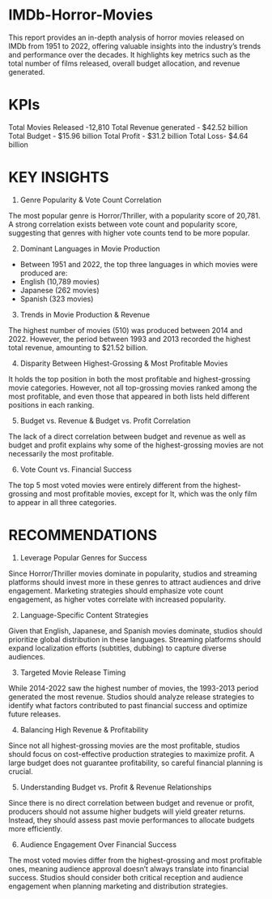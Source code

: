 # IMDb-Horror-Movies
This report provides an in-depth analysis of horror movies released on IMDb from 1951 to 2022, offering valuable insights into the industry’s trends and performance over the decades. It highlights key metrics such as the total number of films released, overall budget allocation, and revenue generated.

# KPIs

Total Movies Released -12,810
Total Revenue generated - $42.52 billion
Total Budget - $15.96 billion
Total Profit - $31.2 billion
Total Loss- $4.64 billion


# KEY INSIGHTS
1. Genre Popularity & Vote Count Correlation

The most popular genre is Horror/Thriller, with a popularity score of 20,781.
A strong correlation exists between vote count and popularity score, suggesting that genres with higher vote counts tend to be more popular.

2. Dominant Languages in Movie Production

- Between 1951 and 2022, the top three languages in which movies were produced are:
- English (10,789 movies)
- Japanese (262 movies)
- Spanish (323 movies)

3. Trends in Movie Production & Revenue

The highest number of movies (510) was produced between 2014 and 2022.
However, the period between 1993 and 2013 recorded the highest total revenue, amounting to $21.52 billion.

4.  Disparity Between Highest-Grossing & Most Profitable Movies

It holds the top position in both the most profitable and highest-grossing movie categories.
However, not all top-grossing movies ranked among the most profitable, and even those that appeared in both lists held different positions in each ranking.

5. Budget vs. Revenue & Budget vs. Profit Correlation

The lack of a direct correlation between budget and revenue as well as budget and profit explains why some of the highest-grossing movies are not necessarily the most profitable.

6. Vote Count vs. Financial Success

The top 5 most voted movies were entirely different from the highest-grossing and most profitable movies, except for It, which was the only film to appear in all three categories.


# RECOMMENDATIONS

1. Leverage Popular Genres for Success

Since Horror/Thriller movies dominate in popularity, studios and streaming platforms should invest more in these genres to attract audiences and drive engagement.
Marketing strategies should emphasize vote count engagement, as higher votes correlate with increased popularity.


2. Language-Specific Content Strategies

Given that English, Japanese, and Spanish movies dominate, studios should prioritize global distribution in these languages.
Streaming platforms should expand localization efforts (subtitles, dubbing) to capture diverse audiences.


3. Targeted Movie Release Timing

While 2014-2022 saw the highest number of movies, the 1993-2013 period generated the most revenue.
Studios should analyze release strategies to identify what factors contributed to past financial success and optimize future releases.


4. Balancing High Revenue & Profitability

Since not all highest-grossing movies are the most profitable, studios should focus on cost-effective production strategies to maximize profit.
A large budget does not guarantee profitability, so careful financial planning is crucial.


5. Understanding Budget vs. Profit & Revenue Relationships

Since there is no direct correlation between budget and revenue or profit, producers should not assume higher budgets will yield greater returns.
Instead, they should assess past movie performances to allocate budgets more efficiently.


6. Audience Engagement Over Financial Success

The most voted movies differ from the highest-grossing and most profitable ones, meaning audience approval doesn’t always translate into financial success.
Studios should consider both critical reception and audience engagement when planning marketing and distribution strategies.


